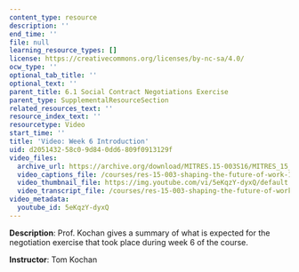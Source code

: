 ```yaml
---
content_type: resource
description: ''
end_time: ''
file: null
learning_resource_types: []
license: https://creativecommons.org/licenses/by-nc-sa/4.0/
ocw_type: ''
optional_tab_title: ''
optional_text: ''
parent_title: 6.1 Social Contract Negotiations Exercise
parent_type: SupplementalResourceSection
related_resources_text: ''
resource_index_text: ''
resourcetype: Video
start_time: ''
title: 'Video: Week 6 Introduction'
uid: d2051432-58c0-9d84-0dd6-809f0913129f
video_files:
  archive_url: https://archive.org/download/MITRES.15-003S16/MITRES_15_003S16_6-1-1_360p.mp4
  video_captions_file: /courses/res-15-003-shaping-the-future-of-work-15-662x-spring-2016/fcf1901c6f275f13832fc3b8b8c6cc4c_5eKqzY-dyxQ.vtt
  video_thumbnail_file: https://img.youtube.com/vi/5eKqzY-dyxQ/default.jpg
  video_transcript_file: /courses/res-15-003-shaping-the-future-of-work-15-662x-spring-2016/f18a9e3267ffbe87cbf2aca523d1a5e1_5eKqzY-dyxQ.pdf
video_metadata:
  youtube_id: 5eKqzY-dyxQ
---
```


**Description**: Prof. Kochan gives a summary of what is expected for the negotiation exercise that took place during week 6 of the course.

**Instructor**: Tom Kochan

